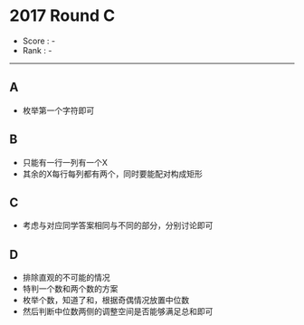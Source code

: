 # 2017 Round C

-   Score : -
-   Rank : -

---

## A

- 枚举第一个字符即可

## B

- 只能有一行一列有一个X
- 其余的X每行每列都有两个，同时要能配对构成矩形

## C

-   考虑与对应同学答案相同与不同的部分，分别讨论即可

## D

-   排除直观的不可能的情况
-   特判一个数和两个数的方案
-   枚举个数，知道了和，根据奇偶情况放置中位数
-   然后判断中位数两侧的调整空间是否能够满足总和即可
